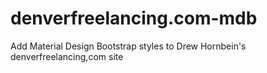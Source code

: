 # denverfreelancing.com-mdb
Add Material Design Bootstrap styles to Drew Hornbein's denverfreelancing,com site
